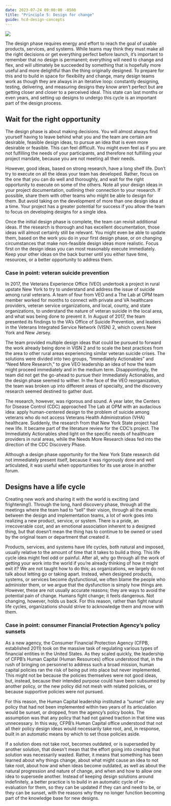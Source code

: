 ```yaml
---
date: 2023-07-24 09:00:00 -0500
title: "Principle 5: Design for change"
guide: hcd-design-concepts
---
```

[![](https://lh4.googleusercontent.com/A5WVCF4Z-NpaRhfE2rbriTAzNhtSPLwCEjozeeajAdlJiXhlqunlCNMArJ0p8KWkVqk8ufp8X5ZBS9v8TtA6LD6Xwywc8_-gwQ80V-fMzE1x_twpIanhYwvL5CMEBX7iqvISZ5mPkhI94AFFDq5MV5jTFKeBVmYiiGMcIhK2u0Vlraf-61f6c8BO5SKpdA)](https://the-lab-at-opm.github.io/website/assets/img/lab/hcd-guide/design/principles-change.svg)

The design phase requires energy and effort to reach the goal of usable products, services, and systems. While teams may think they must make all the right decisions or get everything perfect before launch, it’s important to remember that no design is permanent; everything will need to change and flex, and will ultimately be succeeded by something that is hopefully more useful and more delightful than the thing originally designed. To prepare for this and to build in space for flexibility and change, many design teams work as though they are always in an iterative loop: constantly designing, testing, delivering, and measuring designs they know aren’t perfect but are getting closer and closer to a perceived ideal. This state can last months or even years, and setting up designs to undergo this cycle is an important part of the design process.


## Wait for the right opportunity

The design phase is about making decisions. You will almost always find yourself having to leave behind what you and the team are certain are desirable, feasible design ideas, to pursue an idea that is even more desirable or feasible. This can feel difficult. You might even feel as if you are not fulfilling the needs of your participants, and therefore not fulfilling your project mandate, because you are not meeting all their needs.

However, good ideas, based on strong research, have a long shelf life. Don’t try to execute on all the ideas your team has developed. Rather, focus on the one that you can do well and thoroughly, and wait for the right opportunity to execute on some of the others. Note all your design ideas in your project documentation, outlining their connection to your research. If possible, share them with other teams who might be able to design for them. But avoid taking on the development of more than one design idea at a time. Your project has a greater potential for success if you allow the team to focus on developing designs for a single idea.

Once the initial design phase is complete, the team can revisit additional ideas. If the research is thorough and has excellent documentation, those ideas will almost certainly still be relevant. You might even be able to update them, based on the work you do in your first design phase, or on changing circumstances that make non-feasible design ideas more realistic. Focus first on the design ideas you can most reasonably execute immediately. Keep your other ideas on the back burner until you either have time, resources, or a better opportunity to address them.


### Case in point: veteran suicide prevention

In 2017, the Veterans Experience Office (VEO) undertook a project in rural upstate New York to try to understand and address the issue of suicide among rural veterans. A team of four from VEO and a The Lab at OPM team member worked for months to connect with private and VA healthcare providers, veteran service organizations, and local, county, and state organizations, to understand the nature of veteran suicide in the local area, and what was being done to prevent it. In August of 2017, the team presented its findings to the VA’s Office of Suicide Prevention, and leaders in the Veterans Integrated Service Network (VISN) 2, which covers New York and New Jersey.

The team provided multiple design ideas that could be pursued to forward the work already being done in VISN 2 and to scale the best practices from the area to other rural areas experiencing similar veteran suicide crises. The solutions were divided into two groups, “Immediately Actionables” and “Need More Research,” to give VEO leadership an idea of how the team might proceed immediately and in the medium term. Disappointingly, the team did not get the go-ahead to pursue their Immediately Actionables, and the design phase seemed to wither. In the face of the VEO reorganization, the team was broken up into different areas of specialty, and the discovery research seemed destined to gather dust.

The research, however, was rigorous and sound. A year later, the Centers for Disease Control (CDC) approached The Lab at OPM with an audacious idea: apply human-centered design to the problem of suicide among veterans who do not access Veterans Health Administration (VHA) healthcare. Suddenly, the research from that New York State project had new life. It became part of the literature review for the CDC’s project. The Immediately Actionables shed light on the specific needs of healthcare providers in rural areas, while the Needs More Research ideas fed into the direction of the CDC Discovery Phase.

Although a design phase opportunity for the New York State research did not immediately present itself, because it was rigorously done and well articulated, it was useful when opportunities for its use arose in another forum.


## Designs have a life cycle

Creating new work and sharing it with the world is exciting (and frightening!). Through the long, hard discovery phase, through all the meetings where the team had to “sell” their vision, through all the emails between the design and implementation teams, a lot of work goes into realizing a new product, service, or system. There is a pride, an irrecoverable cost, and an emotional association inherent to a designed thing, but that doesn’t mean the thing has to continue to be owned or used by the original team or department that created it.

Products, services, and systems have life cycles, both natural and imposed, usually relative to the amount of time that it takes to build a thing. This life cycle idea might feel odd or painful. After all, why go through all the work of getting your work into the world if you’re already thinking of how it might exit it? We are not taught how to do this; as organizations, we largely do not talk about letting go or taking apart. Instead, when designed products, systems, or services become dysfunctional, we often blame the people who administer them, or we argue that the dysfunction is simply how things are. However, these are not usually accurate reasons; they are ways to avoid the potential pain of change. Humans fight change; it feels dangerous. Not changing, however, holds us back. For this reason, rather than fight natural life cycles, organizations should strive to acknowledge them and move with them.


### Case in point: consumer Financial Protection Agency’s policy sunsets

As a new agency, the Consumer Financial Protection Agency (CFPB, established 2011) took on the massive task of regulating various types of financial entities in the United States. As they scaled quickly, the leadership of CFPB’s Human Capital (Human Resources) office understood that, in the rush of bringing on personnel to address such a broad mission, human capital policies ran the risk of being put into place but never implemented. This might not be because the policies themselves were not good ideas, but, instead, because their intended purpose could have been subsumed by another policy, or the new policy did not mesh with related policies, or because supportive policies were not pursued.

For this reason, the Human Capital leadership instituted a “sunset” rule: any policy that had not been implemented within two years of its articulation would be sunset, or dropped, from the agency’s policy books. The assumption was that any policy that had not gained traction in that time was unnecessary. In this way, CFPB’s Human Capital office understood that not all their policy design ideas would necessarily take root, and, in response, built in an automatic means by which to set those policies aside.

If a solution does not take root, becomes outdated, or is superseded by another solution, that doesn't mean that the effort going into creating that solution was necessarily wasted. Rather, it means that something has been learned about why things change, about what might cause an idea to not take root, about how and when ideas become outdated, as well as about the natural progression and nature of change, and when and how to allow one idea to supersede another. Instead of keeping design solutions around indefinitely, a better practice is to build in an automatic cycle of re-evaluation for them, so they can be updated if they can and need to be, or they can be sunset, with the reasons why they no longer function becoming part of the knowledge base for new designs.
